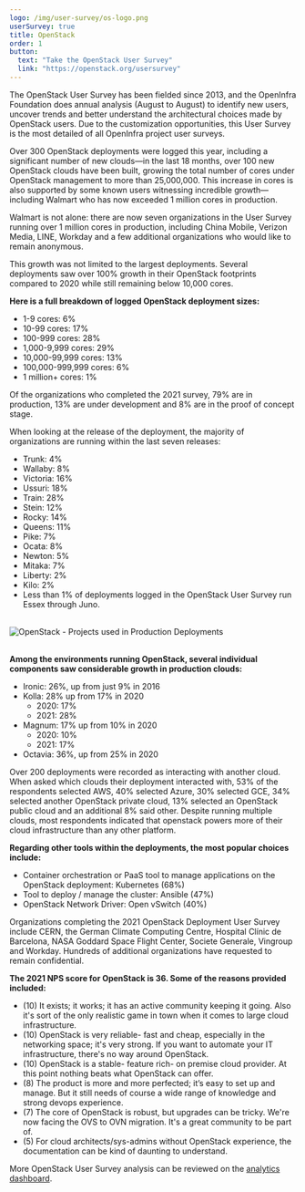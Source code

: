 ```yaml
---
logo: /img/user-survey/os-logo.png
userSurvey: true
title: OpenStack
order: 1
button:
  text: "Take the OpenStack User Survey"
  link: "https://openstack.org/usersurvey"
---
```


The OpenStack User Survey has been fielded since 2013, and the OpenInfra Foundation does annual analysis (August to August) to identify new users, uncover trends and better understand the architectural choices made by OpenStack users. Due to the customization opportunities, this User Survey is the most detailed of all OpenInfra project user surveys.

Over 300 OpenStack deployments were logged this year, including a significant number of new clouds—in the last 18 months, over 100 new OpenStack clouds have been built, growing the total number of cores under OpenStack management to more than 25,000,000. This increase in cores is also supported by some known users witnessing incredible growth—including Walmart who has now exceeded 1 million cores in production.

Walmart is not alone: there are now seven organizations in the User Survey running over 1 million cores in production, including China Mobile, Verizon Media, LINE, Workday and a few additional organizations who would like to remain anonymous.

This growth was not limited to the largest deployments. Several deployments saw over 100% growth in their OpenStack footprints compared to 2020 while still remaining below 10,000 cores.

**Here is a full breakdown of logged OpenStack deployment sizes:**

- 1-9 cores: 6%
- 10-99 cores: 17%
- 100-999 cores: 28%
- 1,000-9,999 cores: 29%
- 10,000-99,999 cores: 13%
- 100,000-999,999 cores: 6%
- 1 million+ cores: 1%

Of the organizations who completed the 2021 survey, 79% are in production, 13% are under development and 8% are in the proof of concept stage.

When looking at the release of the deployment, the majority of organizations are running within the last seven releases:

- Trunk: 4%
- Wallaby: 8%
- Victoria: 16%
- Ussuri: 18%
- Train: 28%
- Stein: 12%
- Rocky: 14%
- Queens: 11%
- Pike: 7%
- Ocata: 8%
- Newton: 5%
- Mitaka: 7%
- Liberty: 2%
- Kilo: 2%
- Less than 1% of deployments logged in the OpenStack User Survey run Essex through Juno.

<br/>

<div style="max-width: 1000px; width: 90%;">
<img src="/img/user-survey/user-survey-deployments 1.png" alt="OpenStack - Projects used in Production Deployments">
</div>

<br/>

**Among the environments running OpenStack, several individual components saw considerable growth in production clouds:**

- Ironic: 26%, up from just 9% in 2016
- Kolla: 28% up from 17% in 2020
  - 2020: 17%
  - 2021: 28%
- Magnum: 17% up from 10% in 2020
  - 2020: 10%
  - 2021: 17%
- Octavia: 36%, up from 25% in 2020

Over 200 deployments were recorded as interacting with another cloud. When asked which clouds their deployment interacted with, 53% of the respondents selected AWS, 40% selected Azure, 30% selected GCE, 34% selected another OpenStack private cloud, 13% selected an OpenStack public cloud and an additional 8% said other. Despite running multiple clouds, most respondents indicated that openstack powers more of their cloud infrastructure than any other platform.

**Regarding other tools within the deployments, the most popular choices include:**

- Container orchestration or PaaS tool to manage applications on the OpenStack deployment: Kubernetes (68%)
- Tool to deploy / manage the cluster: Ansible (47%)
- OpenStack Network Driver: Open vSwitch (40%)

Organizations completing the 2021 OpenStack Deployment User Survey include CERN, the German Climate Computing Centre, Hospital Clínic de Barcelona, NASA Goddard Space Flight Center, Societe Generale, Vingroup and Workday. Hundreds of additional organizations have requested to remain confidential.

**The 2021 NPS score for OpenStack is 36. Some of the reasons provided included:**

- (10) It exists; it works; it has an active community keeping it going. Also it's sort of the only realistic game in town when it comes to large cloud infrastructure.
- (10) OpenStack is very reliable- fast and cheap, especially in the networking space; it's very strong. If you want to automate your IT infrastructure, there's no way around OpenStack.
- (10) OpenStack is a stable- feature rich- on premise cloud provider. At this point nothing beats what OpenStack can offer.
- (8) The product is more and more perfected; it’s easy to set up and manage. But it still needs of course a wide range of knowledge and strong devops experience.
- (7) The core of OpenStack is robust, but upgrades can be tricky. We're now facing the OVS to OVN migration. It's a great community to be part of.
- (5) For cloud architects/sys-admins without OpenStack experience, the documentation can be kind of daunting to understand.

More OpenStack User Survey analysis can be reviewed on the [analytics dashboard](#).

